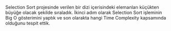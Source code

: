 Selection Sort projesinde verilen bir dizi içerisindeki elemanları küçükten büyüğe olacak şekilde sıraladık. İkinci adım olarak Selection Sort işleminin Big O gösterimini yaptık ve son olarakta hangi Time Complexity kapsamında olduğunu tespit ettik.
